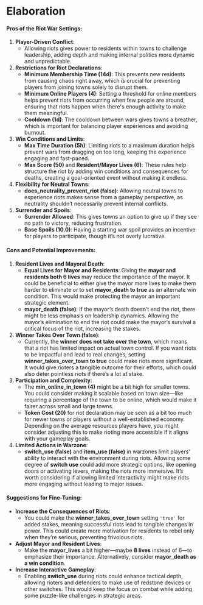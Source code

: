 # Elaboration

#### Pros of the Riot War Settings:

1. **Player-Driven Conflict**:
   * Allowing riots gives power to residents within towns to challenge leadership, adding depth and making internal politics more dynamic and unpredictable.
2. **Restrictions for Riot Declarations**:
   * **Minimum Membership Time (14d)**: This prevents new residents from causing chaos right away, which is crucial for preventing players from joining towns solely to disrupt them.
   * **Minimum Online Players (4)**: Setting a threshold for online members helps prevent riots from occurring when few people are around, ensuring that riots happen when there's enough activity to make them meaningful.
   * **Cooldown (1d)**: The cooldown between wars gives towns a breather, which is important for balancing player experiences and avoiding burnout.
3. **Win Conditions and Limits**:
   * **Max Time Duration (5h)**: Limiting riots to a maximum duration helps prevent wars from dragging on too long, keeping the experience engaging and fast-paced.
   * **Max Score (50)** and **Resident/Mayor Lives (6)**: These rules help structure the riot by adding win conditions and consequences for deaths, creating a goal-oriented event without making it endless.
4. **Flexibility for Neutral Towns**:
   * **does\_neutrality\_prevent\_riot (false)**: Allowing neutral towns to experience riots makes sense from a gameplay perspective, as neutrality shouldn’t necessarily prevent internal conflicts.
5. **Surrender and Spoils**:
   * **Surrender Allowed**: This gives towns an option to give up if they see no path to victory, reducing frustration.
   * **Base Spoils (10.0)**: Having a starting war spoil provides an incentive for players to participate, though it’s not overly lucrative.

#### Cons and Potential Improvements:

1. **Resident Lives and Mayoral Death**:
   * **Equal Lives for Mayor and Residents**: Giving the **mayor and residents both 6 lives** may reduce the importance of the mayor. It could be beneficial to either give the mayor more lives to make them harder to eliminate or to set **mayor\_death to true** as an alternate win condition. This would make protecting the mayor an important strategic element.
   * **mayor\_death (false)**: If the mayor’s death doesn’t end the riot, there might be less emphasis on leadership dynamics. Allowing the mayor’s elimination to end the riot could make the mayor’s survival a critical focus of the riot, increasing the stakes.
2. **Winner Takes Over Town (false)**:
   * Currently, the **winner does not take over the town**, which means that a riot has limited impact on actual town control. If you want riots to be impactful and lead to real changes, setting **winner\_takes\_over\_town to true** could make riots more significant. It would give rioters a tangible outcome for their efforts, which could also deter pointless riots if there’s a lot at stake.
3. **Participation and Complexity**:
   * The **min\_online\_in\_town (4)** might be a bit high for smaller towns. You could consider making it scalable based on town size—like requiring a percentage of the town to be online, which would make it fairer across small and large towns.
   * **Token Cost (20)** for riot declaration may be seen as a bit too much for newer towns or players without a well-established economy. Depending on the average resources players have, you might consider adjusting this to make rioting more accessible if it aligns with your gameplay goals.
4. **Limited Actions in Warzone**:
   * **switch\_use (false)** and **item\_use (false)** in warzones limit players' ability to interact with the environment during riots. Allowing some degree of **switch use** could add more strategic options, like opening doors or activating levers, making the riots more immersive. It’s worth considering if allowing limited interactivity might make riots more engaging without leading to major issues.

#### Suggestions for Fine-Tuning:

* **Increase the Consequences of Riots**:
  * You could make the **winner\_takes\_over\_town** setting `'true'` for added stakes, meaning successful riots lead to tangible changes in power. This could create more motivation for residents to rebel only when they’re serious, preventing frivolous riots.
* **Adjust Mayor and Resident Lives**:
  * Make the **mayor\_lives** a bit higher—maybe **8 lives** instead of 6—to emphasize their importance. Alternatively, consider **mayor\_death as a win condition**.
* **Increase Interactive Gameplay**:
  * Enabling **switch\_use** during riots could enhance tactical depth, allowing rioters and defenders to make use of redstone devices or other switches. This would keep the focus on combat while adding some puzzle-like challenges in strategic areas.
